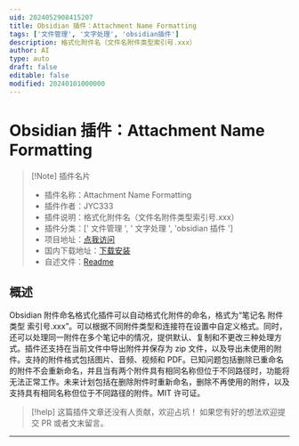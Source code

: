 ```yaml
---
uid: 2024052908415207
title: Obsidian 插件：Attachment Name Formatting
tags: ['文件管理', '文字处理', 'obsidian插件']
description: 格式化附件名（文件名附件类型索引号.xxx）
author: AI
type: auto
draft: false
editable: false
modified: 20240101000000
---
```


# Obsidian 插件：Attachment Name Formatting

> [!Note] 插件名片
> - 插件名称：Attachment Name Formatting
> - 插件作者：JYC333
> - 插件说明：格式化附件名（文件名附件类型索引号.xxx）
> - 插件分类：[' 文件管理 ', ' 文字处理 ', 'obsidian 插件 ']
> - 项目地址：[点我访问](https://github.com/JYC333/obsidian-attachment-name-formatting)
> - 国内下载地址：[下载安装](https://pkmer.cn/products/plugin/pluginMarket/?obsidian-attachment-name-formatting)
> - 自述文件：[Readme](https://ghproxy.net/https://raw.githubusercontent.com/JYC333/obsidian-attachment-name-formatting/master/README.md)

## 概述

Obsidian 附件命名格式化插件可以自动格式化附件的命名，格式为“笔记名 附件类型 索引号.xxx”。可以根据不同附件类型和连接符在设置中自定义格式。同时，还可以处理同一附件在多个笔记中的情况，提供默认、复制和不更改三种处理方式。插件还支持在当前文件中导出附件并保存为 zip 文件，以及导出未使用的附件。支持的附件格式包括图片、音频、视频和 PDF。已知问题包括删除已重命名的附件不会重新命名，并且当有两个附件具有相同名称但位于不同路径时，功能将无法正常工作。未来计划包括在删除附件时重新命名，删除不再使用的附件，以及支持具有相同名称但位于不同路径的附件。MIT 许可证。

> [!help]
> 这篇插件文章还没有人贡献，欢迎占坑！
> 如果您有好的想法欢迎提交 PR 或者文末留言。

---



